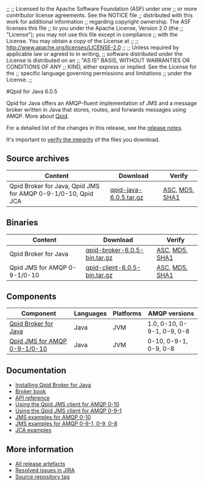;;
;; Licensed to the Apache Software Foundation (ASF) under one
;; or more contributor license agreements.  See the NOTICE file
;; distributed with this work for additional information
;; regarding copyright ownership.  The ASF licenses this file
;; to you under the Apache License, Version 2.0 (the
;; "License"); you may not use this file except in compliance
;; with the License.  You may obtain a copy of the License at
;; 
;;   http://www.apache.org/licenses/LICENSE-2.0
;; 
;; Unless required by applicable law or agreed to in writing,
;; software distributed under the License is distributed on an
;; "AS IS" BASIS, WITHOUT WARRANTIES OR CONDITIONS OF ANY
;; KIND, either express or implied.  See the License for the
;; specific language governing permissions and limitations
;; under the License.
;;

#Qpid for Java 6.0.5

Qpid for Java offers an AMQP-fluent implementation of JMS and a message
broker written in Java that stores, routes, and forwards messages
using AMQP.  More about [Qpid]({{site_url}}/index.html).

For a detailed list of the changes in this release, see the [release
notes](release-notes.html).

It's important to [verify the
integrity]({{site_url}}/download.html#verify-what-you-download) of the
files you download.

## Source archives

| Content | Download | Verify |
|---------|----------|--------|
| Qpid Broker for Java, Qpid JMS for AMQP 0-9-1/0-10, Qpid JCA | [qpid-java-6.0.5.tar.gz](http://archive.apache.org/dist/qpid/java/6.0.5/qpid-java-6.0.5.tar.gz) | [ASC](https://archive.apache.org/dist/qpid/java/6.0.5/qpid-java-6.0.5.tar.gz.asc), [MD5](https://archive.apache.org/dist/qpid/java/6.0.5/qpid-java-6.0.5.tar.gz.md5), [SHA1](https://archive.apache.org/dist/qpid/java/6.0.5/qpid-java-6.0.5.tar.gz.sha1) |

## Binaries

| Content | Download | Verify |
|---------|----------|--------|
| Qpid Broker for Java | [qpid-broker-6.0.5-bin.tar.gz](http://archive.apache.org/dist/qpid/java/6.0.5/binaries/qpid-broker-6.0.5-bin.tar.gz) | [ASC](https://archive.apache.org/dist/qpid/java/6.0.5/binaries/qpid-broker-6.0.5-bin.tar.gz.asc), [MD5](https://archive.apache.org/dist/qpid/java/6.0.5/binaries/qpid-broker-6.0.5-bin.tar.gz.md5), [SHA1](https://archive.apache.org/dist/qpid/java/6.0.5/binaries/qpid-broker-6.0.5-bin.tar.gz.sha1) |
| Qpid JMS for AMQP 0-9-1/0-10 | [qpid-client-6.0.5-bin.tar.gz](http://archive.apache.org/dist/qpid/java/6.0.5/binaries/qpid-client-6.0.5-bin.tar.gz) | [ASC](https://archive.apache.org/dist/qpid/java/6.0.5/binaries/qpid-client-6.0.5-bin.tar.gz.asc), [MD5](https://archive.apache.org/dist/qpid/java/6.0.5/binaries/qpid-client-6.0.5-bin.tar.gz.md5), [SHA1](https://archive.apache.org/dist/qpid/java/6.0.5/binaries/qpid-client-6.0.5-bin.tar.gz.sha1) |

## Components

| Component | Languages | Platforms | AMQP versions |
|-----------|-----------|-----------|---------------|
| [Qpid Broker for Java]({{site_url}}/components/java-broker/index.html) | Java | JVM | 1.0, 0-10, 0-9-1, 0-9, 0-8 |
| [Qpid JMS for AMQP 0-9-1/0-10]({{site_url}}/components/jms/amqp-0-x.html) | Java | JVM | 0-10, 0-9-1, 0-9, 0-8 |

## Documentation


<div class="two-column" markdown="1">

 - [Installing Qpid Broker for Java](java-broker/book/Java-Broker-Installation.html)
 - [Broker book](java-broker/book/index.html)
 - [API reference](http://docs.oracle.com/javaee/1.4/api/javax/jms/package-summary.html)
 - [Using the Qpid JMS client for AMQP 0-10](jms-client-0-10/book/index.html)
 - [Using the Qpid JMS client for AMQP 0-9-1](jms-client-0-8/book/index.html)
 - [JMS examples for AMQP 0-10](qpid-jms/examples/index.html)
 - [JMS examples for AMQP 0-9-1, 0-9, 0-8](jms-client-0-8/book/JMS-Client-0-8-Examples.html)
 - [JCA examples](http://svn.apache.org/repos/asf/qpid/java/trunk/jca/example/)

</div>


## More information

 - [All release artefacts](http://archive.apache.org/dist/qpid/java/6.0.5)
 - [Resolved issues in JIRA](https://issues.apache.org/jira/issues/?jql=project+%3D+QPID+AND+fixVersion+%3D+%27qpid-java-6.0.5%27+AND+resolution+%3D+%27fixed%27+ORDER+BY+priority+DESC)
 - [Source repository tag](http://svn.apache.org/repos/asf/qpid/java/tags/6.0.5)

<script type="text/javascript">
  _deferredFunctions.push(function() {
      if ("6.0.5" === "{{current_java_release}}") {
          _modifyCurrentReleaseLinks();
      }
  });
</script>
